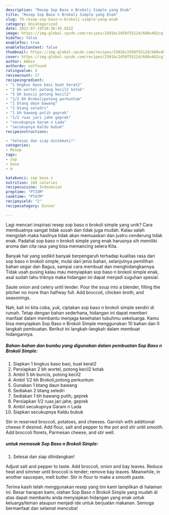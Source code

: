 ```yaml
---
description: "Resep Sop Baso n Brokoli Simple yang Enak"
title: "Resep Sop Baso n Brokoli Simple yang Enak"
slug: 79-resep-sop-baso-n-brokoli-simple-yang-enak
category: Uncategorized
date: 2022-07-19T20:36:45.922Z
image: https://img-global.cpcdn.com/recipes/2501bc2d58f5512d/680x482cq70/sop-baso-n-brokoli-simple-foto-resep-utama.jpg
hideToc: false
enableToc: true
enableTocContent: false
thumbnail: https://img-global.cpcdn.com/recipes/2501bc2d58f5512d/680x482cq70/sop-baso-n-brokoli-simple-foto-resep-utama.jpg
cover: https://img-global.cpcdn.com/recipes/2501bc2d58f5512d/680x482cq70/sop-baso-n-brokoli-simple-foto-resep-utama.jpg
author: Admin
authorAv: notfound
ratingvalue: 4
reviewcount: 17
recipeingredient:
- "1 bngkus baso basi buat kerat2"
- "2 bh wortel potong kecil2 kotak"
- "5 bh buncis potong kecil2"
- "1/2 bh Brokolipotong perkuntum"
- "1 btang daun bawang"
- "2 btang seledri"
- "1 bh bawang putih geprek"
- "1/2 ruas jari jahe geprek"
- "secukupnya Garam n Lada"
- "secukupnya Kaldu bubuk"
recipeinstructions:

- "Selesai dan siap dinikmati!"
categories:
- Resep
tags:
- sop
- baso
- n

katakunci: sop baso n 
nutrition: 184 calories
recipecuisine: Indonesian
preptime: "PT33M"
cooktime: "PT47M"
recipeyield: "2"
recipecategory: Dinner

---
```





Lagi mencari inspirasi resep sop baso n brokoli simple yang unik? Cara membuatnya sangat tidak susah dan tidak juga mudah. Kalau salah mengolah maka hasilnya tidak akan memuaskan dan justru cenderung tidak enak. Padahal sop baso n brokoli simple yang enak harusnya sih memiliki aroma dan cita rasa yang bisa memancing selera Kita.





Banyak hal yang sedikit banyak berpengaruh terhadap kualitas rasa dari sop baso n brokoli simple, mulai dari jenis bahan, selanjutnya pemilihan bahan segar dan Bagus, sampai cara membuat dan menghidangkannya. Tidak usah pusing kalau mau menyiapkan sop baso n brokoli simple enak,      asal sudah tahu triknya maka hidangan ini dapat menjadi suguhan spesial.














Saute onion and celery until tender. Pour the soup into a blender, filling the pitcher no more than halfway full. Add broccoli, chicken broth, and seasonings.






Nah, kali ini kita coba, yuk, ciptakan sop baso n brokoli simple sendiri di rumah. Tetap dengan bahan sederhana, hidangan ini dapat memberi manfaat dalam membantu menjaga kesehatan tubuhmu sekeluarga. Kamu bisa menyiapkan Sop Baso n Brokoli Simple menggunakan 10 bahan dan 0 langkah pembuatan. Berikut ini langkah-langkah dalam membuat hidangannya.

<!--inarticleads1-->

##### Bahan-bahan dan bumbu yang digunakan dalam pembuatan Sop Baso n Brokoli Simple:

1. Siapkan 1 bngkus baso basi, buat kerat2
1. Persiapkan 2 bh wortel, potong kecil2 kotak
1. Ambil 5 bh buncis, potong kecil2
1. Ambil 1/2 bh Brokoli,potong perkuntum
1. Gunakan 1 btang daun bawang
1. Sediakan 2 btang seledri
1. Sediakan 1 bh bawang putih, geprek
1. Persiapkan 1/2 ruas jari jahe, geprek
1. Ambil secukupnya Garam n Lada
1. Siapkan secukupnya Kaldu bubuk


Stir in reserved broccoli, potatoes, and cheeses. Garnish with additional cheese if desired. Add flour, salt and pepper to the pot and stir until smooth. Add broccoli florets, Parmesan cheese, and stir well. 

<!--inarticleads2-->

#####  untuk memasak Sop Baso n Brokoli Simple:


1. Selesai dan siap dihidangkan!

Adjust salt and pepper to taste. Add broccoli, onion and bay leaves. Reduce heat and simmer until broccoli is tender; remove bay leaves. Meanwhile, in another saucepan, melt butter. Stir in flour to make a smooth paste. 

Terima kasih telah menggunakan resep yang tim kami tampilkan di halaman ini. Besar harapan kami, olahan Sop Baso n Brokoli Simple yang mudah di atas dapat membantu anda menyiapkan hidangan yang enak untuk keluarga/teman ataupun menjadi ide untuk berjualan makanan. Semoga bermanfaat dan selamat mencoba!
